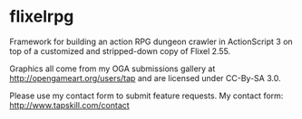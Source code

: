 flixelrpg
=========

Framework for building an action RPG dungeon crawler in ActionScript 3 on top of a customized and stripped-down copy of Flixel 2.55.

Graphics all come from my OGA submissions gallery at http://opengameart.org/users/tap and are licensed under CC-By-SA 3.0.

Please use my contact form to submit feature requests.  My contact form: http://www.tapskill.com/contact
